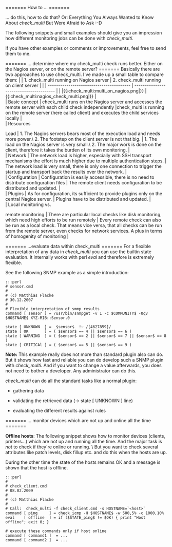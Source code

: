 ======= How to ... =======

... do this, how to do that? 
Or: Everything You Always Wanted to Know About *check_multi* But Were Afraid to Ask :-D

The following snippets and small examples should give you an impression how different monitoring jobs can be done with *check_multi*.


If you have other examples or comments or improvements, feel free to send them to me.



======= ... determine where my check_multi check runs better. Either on the Nagios server, or on the remote server? =======
Basically there are two approaches to use check_multi. I've made up a small table to compare them:
 |                                                                                                                                                                                                                                                                                                                                                                  | 1. check_multi running on Nagios server | 2. check_multi running on client server | 
 |                                                                                                                                                                                                                                                                                                                                                                  | ---------------------------------------- | --------------------------------------- | 
 | |{{:check_multi:multi_on_nagios.png|}} |{{:check_multi:nagios_check_multi.png|}} |                                                                                                                                                                                                                                                                              
 | Basic concept | check_multi runs on the Nagios server and accesses the remote server with each child check independently |check_multi is running on the remote server (here called client) and executes the child services locally |                                                                                                                            
 | Resources

Load | 1. The Nagios servers bears most of the execution load and needs more power.\\ 2. The footstep on the client server is not that big.  | 1. The load on the Nagios server is very small.\\ 2. The major work is done on the client, therefore it takes the burden of its own monitoring. |                                                    
 | Network | The network load is higher, especially with SSH transport mechanisms the effort is much higher due to multiple authentication steps. | The network load is very small, there is only one connection to trigger the startup and transport back the results over the network. |                                                                         
 | Configuration | Configuration is easily accessible, there is no need to distribute configuration files | The remote client needs configuration to be distributed and updated. |                                                                                                                                                                                 
 | Plugins | As for configuration, its sufficient to provide plugins only on the central Nagios server. | Plugins have to be distributed and updated. |                                                                                                                                                                                                           
 | Local monitoring vs.

remote monitoring | There are particular local checks like disk monitoring, which need high efforts to be run remotely | Every remote check can also be run as a local check. That means vice versa, that all checks can be run from the remote server, even checks for network services. A plus in terms of homogenity of monitoring |

======= ...evaluate data within check_multi =======
For a flexible interpretation of any data in *check_multi* you can use the builtin state evaluation. It internally works with perl *eval* and therefore is extremely flexible.

See the following SNMP example as a simple introduction:

	:::perl
	# sensor.cmd
	#
	# (c) Matthias Flacke
	# 30.12.2007
	#
	# Flexible interpretation of smmp results
	command [ sensor ] = /usr/bin/snmpget -v 1 -c $COMMUNITY$ -Oqv $HOSTNAME$ XYZ-MIB::Sensor.0
	
	state [ UNKNOWN  ] =  $sensor$  !~ /[4627859]/
	state [ OK       ] = ( $sensor$ == 4 || $sensor$ == 6 )
	state [ WARNING  ] = ( $sensor$ == 2 || $sensor$ == 7 || $sensor$ == 8 )
	state [ CRITICAl ] = ( $sensor$ == 5 || $sensor$ == 9 )
	


**Note:** This example really does not more than standard plugin also can do. But it shows how fast and reliable you can do develop such a SNMP plugin with *check_multi*. And if you want to change a value afterwards, you does not need to bother a developer. Any administrator can do this.

*check_multi* can do all the standard tasks like a normal plugin: 

*  gathering data

*  validating the retrieved data (-> state [ UNKNOWN ] line)

*  evaluating the different results against rules 

======= ... monitor devices which are not up and online all the time =======

**Offline hosts**: The following snippet shows how to monitor devices (clients, printers...) which are not up and running all the time. And the major task is *not* to check if they're online or running. \\
But you want to check several attributes like patch levels, disk fillup etc. and do this when the hosts are up.


During the other time the state of the hosts remains OK and a message is shown that the host is offline.

	:::perl
	#
	# check_client.cmd
	# 08.02.2009
	#
	# (c) Matthias Flacke
	#
	# Call:  check_multi -f check_client.cmd -s HOSTNAME=`<host>`
	command [ ping     ] = check_icmp -H $HOSTNAME$ -w 500,5% -c 1000,10%
	eval    [ offline  ] = if ($STATE_ping$ != $OK) { print "Host offline"; exit 0; }
	
	# execute these commands only if host online
	command [ command1 ]  = ...
	command [ command2 ]  = ...
	


